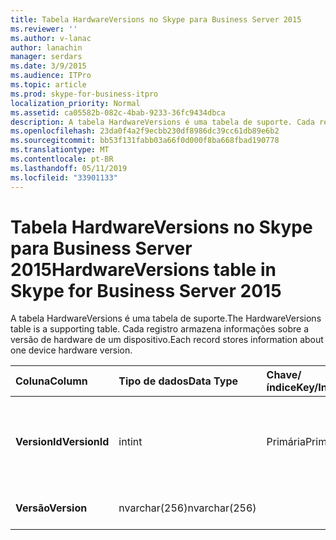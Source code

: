 ```yaml
---
title: Tabela HardwareVersions no Skype para Business Server 2015
ms.reviewer: ''
ms.author: v-lanac
author: lanachin
manager: serdars
ms.date: 3/9/2015
ms.audience: ITPro
ms.topic: article
ms.prod: skype-for-business-itpro
localization_priority: Normal
ms.assetid: ca05582b-082c-4bab-9233-36fc9434dbca
description: A tabela HardwareVersions é uma tabela de suporte. Cada registro armazena informações sobre a versão de hardware de um dispositivo.
ms.openlocfilehash: 23da0f4a2f9ecbb230df8986dc39cc61db89e6b2
ms.sourcegitcommit: bb53f131fabb03a66f0d000f8ba668fbad190778
ms.translationtype: MT
ms.contentlocale: pt-BR
ms.lasthandoff: 05/11/2019
ms.locfileid: "33901133"
---
```

# <a name="hardwareversions-table-in-skype-for-business-server-2015"></a><span data-ttu-id="5eac9-104">Tabela HardwareVersions no Skype para Business Server 2015</span><span class="sxs-lookup"><span data-stu-id="5eac9-104">HardwareVersions table in Skype for Business Server 2015</span></span>
 
<span data-ttu-id="5eac9-105">A tabela HardwareVersions é uma tabela de suporte.</span><span class="sxs-lookup"><span data-stu-id="5eac9-105">The HardwareVersions table is a supporting table.</span></span> <span data-ttu-id="5eac9-106">Cada registro armazena informações sobre a versão de hardware de um dispositivo.</span><span class="sxs-lookup"><span data-stu-id="5eac9-106">Each record stores information about one device hardware version.</span></span>
  
|<span data-ttu-id="5eac9-107">**Coluna**</span><span class="sxs-lookup"><span data-stu-id="5eac9-107">**Column**</span></span>|<span data-ttu-id="5eac9-108">**Tipo de dados**</span><span class="sxs-lookup"><span data-stu-id="5eac9-108">**Data Type**</span></span>|<span data-ttu-id="5eac9-109">**Chave/índice**</span><span class="sxs-lookup"><span data-stu-id="5eac9-109">**Key/Index**</span></span>|<span data-ttu-id="5eac9-110">**Detalhes**</span><span class="sxs-lookup"><span data-stu-id="5eac9-110">**Details**</span></span>|
|:-----|:-----|:-----|:-----|
|<span data-ttu-id="5eac9-111">**VersionId**</span><span class="sxs-lookup"><span data-stu-id="5eac9-111">**VersionId**</span></span> <br/> |<span data-ttu-id="5eac9-112">int</span><span class="sxs-lookup"><span data-stu-id="5eac9-112">int</span></span>  <br/> |<span data-ttu-id="5eac9-113">Primária</span><span class="sxs-lookup"><span data-stu-id="5eac9-113">Primary</span></span>  <br/> |<span data-ttu-id="5eac9-114">Número exclusivo identificando esta versão de hardware.</span><span class="sxs-lookup"><span data-stu-id="5eac9-114">Unique number identifying this hardware version.</span></span>  <br/> |
|<span data-ttu-id="5eac9-115">**Versão**</span><span class="sxs-lookup"><span data-stu-id="5eac9-115">**Version**</span></span> <br/> |<span data-ttu-id="5eac9-116">nvarchar(256)</span><span class="sxs-lookup"><span data-stu-id="5eac9-116">nvarchar(256)</span></span>  <br/> | <br/> |<span data-ttu-id="5eac9-117">Versão de hardware.</span><span class="sxs-lookup"><span data-stu-id="5eac9-117">Hardware version.</span></span>  <br/> |
   

